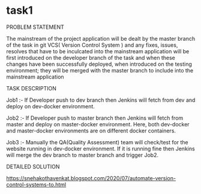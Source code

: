 # task1

PROBLEM STATEMENT 

The mainstream of the project application will be dealt by the master branch of the task in git VCS( Version Control System ) and any fixes, issues, resolves that have to be inculcated into the mainstream application will be first introduced on the developer branch of the task and when these changes have been successfully deployed, when introduced on the testing environment; they will be merged with the master branch to include into the mainstream application

TASK DESCRIPTION

Job1 :- If Developer push to dev branch then Jenkins will fetch from dev and deploy on dev-docker environment.

Job2 :- If Developer push to master branch then Jenkins will fetch from master and deploy on master-docker environment.
Here, both dev-docker and master-docker environments are on different docker containers.

Job3 :- Manually the QA(Quality Assessment) team will check/test for the website running in dev-docker environment. If it is running fine then Jenkins will merge the dev branch to master branch and trigger Job2.

DETAILED SOLUTION

https://snehakothavenkat.blogspot.com/2020/07/automate-version-control-systems-to.html
